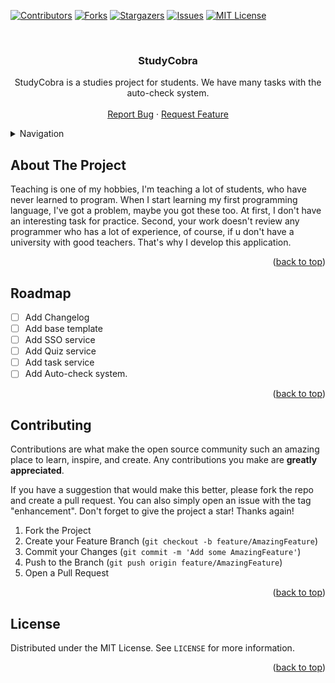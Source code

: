 <div id="top"></div>

[![Contributors][contributors-shield]][contributors-url]
[![Forks][forks-shield]][forks-url]
[![Stargazers][stars-shield]][stars-url]
[![Issues][issues-shield]][issues-url]
[![MIT License][license-shield]][license-url]

<br />
<div align="center">

  <h3 align="center">StudyCobra</h3>

  <p align="center">
    StudyCobra is a studies project for students. We have many tasks with the auto-check system.
    <br />
    <br />
    <a href="https://github.com/iyasha/studycobra/issues">Report Bug</a>
    ·
    <a href="https://github.com/iyasha/studycobra/issues">Request Feature</a>
  </p>
</div>



<!-- TABLE OF CONTENTS -->
<details>
  <summary>Navigation</summary>
  <ol>
    <li>
      <a href="#about-the-project">About The Project</a>
    </li>
    <li><a href="#roadmap">Roadmap</a></li>
    <li><a href="#contributing">Contributing</a></li>
    <li><a href="#license">License</a></li>
  </ol>
</details>



<!-- ABOUT THE PROJECT -->
## About The Project

Teaching is one of my hobbies, I'm teaching a lot of students, who have never learned to program. When I start learning my first programming language, I've got a problem, maybe you got these too. At first, I don't have an interesting task for practice. Second, your work doesn't review any programmer who has a lot of experience, of course, if u don't have a university with good teachers. That's why I develop this application.

<p align="right">(<a href="#top">back to top</a>)</p>

<!-- ROADMAP -->
## Roadmap

- [ ] Add Changelog
- [ ] Add base template
- [ ] Add SSO service 
- [ ] Add Quiz service
- [ ] Add task service
- [ ] Add Auto-check system.

<p align="right">(<a href="#top">back to top</a>)</p>


<!-- CONTRIBUTING -->
## Contributing

Contributions are what make the open source community such an amazing place to learn, inspire, and create. Any contributions you make are **greatly appreciated**.

If you have a suggestion that would make this better, please fork the repo and create a pull request. You can also simply open an issue with the tag "enhancement".
Don't forget to give the project a star! Thanks again!

1. Fork the Project
2. Create your Feature Branch (`git checkout -b feature/AmazingFeature`)
3. Commit your Changes (`git commit -m 'Add some AmazingFeature'`)
4. Push to the Branch (`git push origin feature/AmazingFeature`)
5. Open a Pull Request

<p align="right">(<a href="#top">back to top</a>)</p>


<!-- LICENSE -->
## License

Distributed under the MIT License. See `LICENSE` for more information.

<p align="right">(<a href="#top">back to top</a>)</p>


<!-- MARKDOWN LINKS & IMAGES -->
<!-- https://www.markdownguide.org/basic-syntax/#reference-style-links -->
[contributors-shield]: https://img.shields.io/github/contributors/iyasha/studycobra.svg?style=for-the-badge
[contributors-url]: https://github.com/iyasha/studycobra/graphs/contributors
[forks-shield]: https://img.shields.io/github/forks/iyasha/studycobra.svg?style=for-the-badge
[forks-url]: https://github.com/iyasha/studycobra/network/members
[stars-shield]: https://img.shields.io/github/stars/iyasha/studycobra.svg?style=for-the-badge
[stars-url]: https://github.com/iyasha/studycobra/stargazers
[issues-shield]: https://img.shields.io/github/issues/iyasha/studycobra.svg?style=for-the-badge
[issues-url]: https://github.com/iyasha/studycobra/issues
[license-shield]: https://img.shields.io/github/license/iyasha/studycobra.svg?style=for-the-badge
[license-url]: https://github.com/iyasha/studycobra/blob/master/LICENSE

